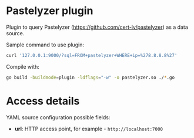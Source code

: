 # Pastelyzer plugin

Plugin to query Pastelyzer (https://github.com/cert-lv/pastelyzer) as a data source.

Sample command to use plugin:
```sh
curl '127.0.0.1:9000/?sql=FROM+pastelyzer+WHERE+ip=%278.8.8.8%27'
```


Compile with:
```sh
go build -buildmode=plugin -ldflags="-w" -o pastelyzer.so ./*.go
```


# Access details

YAML source configuration possible fields:
- **url**: HTTP access point, for example - `http://localhost:7000`
